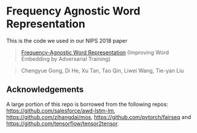 # Frequency Agnostic Word Representation
This is the code we used in our NIPS 2018 paper 
>[Frequency-Agnostic Word Representation](https://arxiv.org/pdf/1809.06858.pdf) (Improving Word Embedding by Adversarial Training)

>Chengyue Gong, Di He, Xu Tan, Tao Qin, Liwei Wang, Tie-yan Liu


## Acknowledgements

A large portion of this repo is borrowed from the following repos:
https://github.com/salesforce/awd-lstm-lm, https://github.com/zihangdai/mos, https://github.com/pytorch/fairseq and https://github.com/tensorflow/tensor2tensor.
